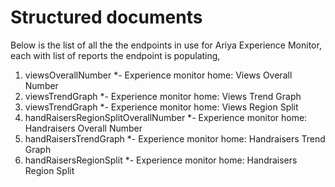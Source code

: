 # Structured documents

Below is the list of all the the endpoints in use for Ariya Experience Monitor, each with list of reports the endpoint is populating,

1. viewsOverallNumber
*- Experience monitor home: Views Overall Number
2. viewsTrendGraph
*- Experience monitor home: Views Trend Graph
3. viewsTrendGraph
*- Experience monitor home: Views Region Split
4. handRaisersRegionSplitOverallNumber
*- Experience monitor home: Handraisers Overall Number
5. handRaisersTrendGraph
*- Experience monitor home: Handraisers Trend Graph
6. handRaisersRegionSplit
*- Experience monitor home: Handraisers Region Split